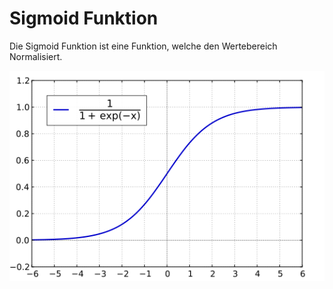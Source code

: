 # Sigmoid Funktion

Die Sigmoid Funktion ist eine Funktion, welche den Wertebereich Normalisiert.

![sigmoid](../assets/sigmoid.png)